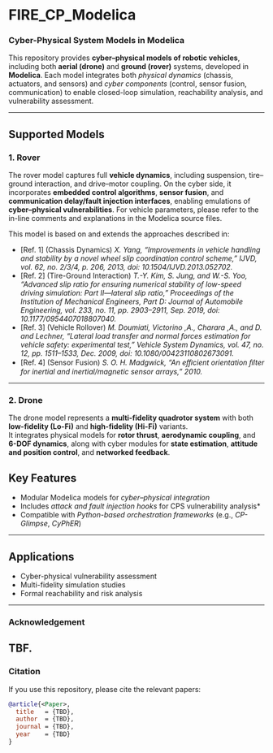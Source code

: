 # FIRE_CP_Modelica
### Cyber-Physical System Models in Modelica
This repository provides **cyber–physical models of robotic vehicles**, including both **aerial (drone)** and **ground (rover)** systems, developed in **Modelica**. Each model integrates both *physical dynamics* (chassis, actuators, and sensors) and *cyber components* (control, sensor fusion, communication) to enable closed-loop simulation, reachability analysis, and vulnerability assessment.

---

## Supported Models

### 1. Rover
The rover model captures full **vehicle dynamics**, including suspension, tire–ground interaction, and drive–motor coupling. On the cyber side, it incorporates **embedded control algorithms**, **sensor fusion**, and **communication delay/fault injection interfaces**, enabling emulations of **cyber–physical vulnerabilities**. For vehicle parameters, please refer to the in-line comments and explanations in the Modelica source files.

This model is based on and extends the approaches described in:  
- [Ref. 1] (Chassis Dynamics) *X. Yang, “Improvements in vehicle handling and stability by a novel wheel slip coordination control scheme,” IJVD, vol. 62, no. 2/3/4, p. 206, 2013, doi: 10.1504/IJVD.2013.052702.*
- [Ref. 2] (Tire-Ground Interaction) *T.-Y. Kim, S. Jung, and W.-S. Yoo, “Advanced slip ratio for ensuring numerical stability of low-speed driving simulation: Part II—lateral slip ratio,” Proceedings of the Institution of Mechanical Engineers, Part D: Journal of Automobile Engineering, vol. 233, no. 11, pp. 2903–2911, Sep. 2019, doi: 10.1177/0954407018807040.*
- [Ref. 3] (Vehicle Rollover) *M. Doumiati, Victorino ,A., Charara ,A., and D. and Lechner, “Lateral load transfer and normal forces estimation for vehicle safety: experimental test,” Vehicle System Dynamics, vol. 47, no. 12, pp. 1511–1533, Dec. 2009, doi: 10.1080/00423110802673091.*
- [Ref. 4] (Sensor Fusion) *S. O. H. Madgwick, “An eﬃcient orientation ﬁlter for inertial and inertial/magnetic sensor arrays,” 2010.*

---

### 2. Drone
The drone model represents a **multi-fidelity quadrotor system** with both **low-fidelity (Lo-Fi)** and **high-fidelity (Hi-Fi)** variants.  
It integrates physical models for **rotor thrust**, **aerodynamic coupling**, and **6-DOF dynamics**, along with cyber modules for **state estimation**, **attitude and position control**, and **networked feedback**.

## Key Features
- Modular Modelica models for *cyber–physical integration*   
- Includes *attack and fault injection hooks* for CPS vulnerability analysis*  
- Compatible with *Python-based orchestration frameworks* (e.g., *CP-Glimpse*, *CyPhER*)  

---

## Applications
- Cyber-physical vulnerability assessment  
- Multi-fidelity simulation studies  
- Formal reachability and risk analysis  

---

### Acknowledgement
TBF.
---

### Citation
If you use this repository, please cite the relevant papers:
```bibtex
@article{<Paper>,
  title   = {TBD},
  author  = {TBD},
  journal = {TBD},
  year    = {TBD}
}
